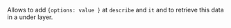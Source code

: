 Allows to add `{options: value }` at `describe` and `it` and to retrieve this data in a under layer.
